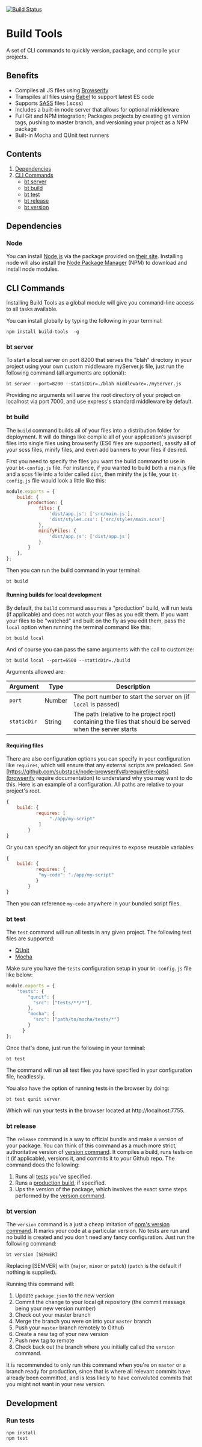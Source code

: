 [![Build Status](https://travis-ci.org/mkay581/build-tools.svg?branch=master)](https://travis-ci.org/mkay581/build-tools)

# Build Tools

A set of CLI commands to quickly version, package, and compile your projects.

## Benefits

* Compiles all JS files using [Browserify](https://github.com/substack/node-browserify)
* Transpiles all files using [Babel](https://github.com/babel/babel) to support latest ES code
* Supports [SASS](http://sass-lang.com/) files (.scss)
* Includes a built-in node server that allows for optional middleware
* Full Git and NPM integration; Packages projects by creating git version tags, pushing to master branch, and versioning your project as a NPM package
* Built-in Mocha and QUnit test runners

## Contents

1. [Dependencies](#dependencies)
1. [CLI Commands](#cli-commands)
    * [bt server](#bt-server)
    * [bt build](#bt-build)
    * [bt test](#bt-test)
    * [bt release](#bt-release)
    * [bt version](#bt-version)

## Dependencies

### Node

You can install [Node.js](http://www.nodejs.org/) via the package provided on [their site](http://www.nodejs.org). Installing node will also install the [Node Package Manager](https://github.com/npm/npm) (NPM) to download and install node modules.


## CLI Commands

Installing Build Tools as a global module will give you command-line access to all tasks available.

You can install globally by typing the following in your terminal:

```
npm install build-tools  -g
```

### bt server

To start a local server on port 8200 that serves the "blah" directory in your project using your own custom middleware myServer.js file,
just run the following command (all arguments are optional):

```
bt server --port=8200 --staticDir=./blah middleware=./myServer.js
```

Providing no arguments will serve the root directory of your project on localhost via port 7000, and use express's standard middleware by default.

### bt build

The `build` command builds all of your files into a distribution folder for deployment.
It will do things like compile all of your application's javascript files into single files using browserify (ES6 files are supported), 
sassify all of your scss files, minify files, and even add banners to your files if desired. 

First you need to specify the files you want the build command to use in your `bt-config.js` file. For instance, 
if you wanted to build both a main.js file and a scss file into a folder called `dist`, then minify the js file, your `bt-config.js` file would look a little like this:

```javascript
module.exports = {
    build: {
        production: {
            files: {
                'dist/app.js': ['src/main.js'],
                'dist/styles.css': ['src/styles/main.scss']
            },
            minifyFiles: {
                'dist/app.js': ['dist/app.js']
            }
        }
    },
};
```

Then you can run the build command in your terminal:

```
bt build
```

#### Running builds for local development

By default, the `build` command assumes a "production" build, will run tests (if applicable) and does not watch your files as you edit them. 
If you want your files to be "watched" and built on the fly as you edit them, pass the `local` option when running the terminal command like this:

```
bt build local
```

And of course you can pass the same arguments with the call to customize:

```
bt build local --port=6500 --staticDir=./build
```

Arguments allowed are:

| Argument | Type | Description |
|--------|--------|--------|
| `port`| Number| The port number to start the server on (if `local` is passed)
| `staticDir`| String | The path (relative to he project root) containing the files that should be served when the server starts

#### Requiring files

There are also configuration options you can specify in your configuration like `requires`, which will ensure
that any external scripts are preloaded. See [https://github.com/substack/node-browserify#brequirefile-opts](browserify
require documentation) to understand why you may want to do this. Here is an example of a configuration. All paths are
relative to your project's root.

```javascript
{
    build: {
           requires: [
                "./app/my-script"
            ]
        }
}
```

Or you can specify an object for your requires to expose reusable variables:

```javascript
{
    build: {
           requires: {
            "my-code": "./app/my-script"
           }
        }
}
```

Then you can reference `my-code` anywhere in your bundled script files.


### bt test

The `test` command will run all tests in any given project. The following test files are supported:

  * [QUnit](http://qunitjs.com/)
  * [Mocha](https://github.com/mochajs/mocha)

Make sure you have the `tests` configuration setup in your `bt-config.js` file like below:


```javascript
module.exports = {
    "tests": {
        "qunit": {
          "src": ["tests/**/*"],
        },
        "mocha": {
          "src": ["path/to/mocha/tests/*"]
        }
      }
};
```

Once that's done, just run the following in your terminal:

```
bt test
```

The command will run all test files you have specified in your configuration file, headlessly.

You also have the option of running tests in the browser by doing:

```
bt test qunit server
```

Which will run your tests in the browser located at http://localhost:7755.

### bt release

The `release` command is a way to official bundle and make a version of your package. You can think of this command as a much more strict, 
authoritative version of [version command](#bt-version). It compiles a build, runs tests on it (if applicable), versions it, and commits it to your Github repo.
 The command does the following:

1. Runs all [tests](#bt-test) you've specified.
1. Runs a [production build](#bt-build), if specified.
1. Ups the version of the package, which involves the exact same steps performed by the [version command](#bt-version).

### bt version

The `version` command is a just a cheap imitation of [npm's version command](https://docs.npmjs.com/cli/version). It marks your code at a particular version.
 No tests are run and no build is created and you don't need any fancy configuration. Just run the following command:

```
bt version [SEMVER]
```

Replacing [SEMVER] with (`major`, `minor` or `patch`) (`patch` is the default if nothing is supplied).

Running this command will:

1. Update `package.json` to the new version
1. Commit the change to your local git repository (the commit message being your new version number)
1. Check out your master branch
1. Merge the branch you were on into your `master` branch
1. Push your `master` branch remotely to Github
1. Create a new tag of your new version
1. Push new tag to remote
1. Check back out the branch where you initially called the `version` command.

It is recommended to only run this command when you're on `master` or a branch ready for production, since that is where all
relevant commits have already been committed, and is less likely to have convoluted commits that you might not want in
your new version.


## Development

### Run tests

```
npm install
npm test
```
